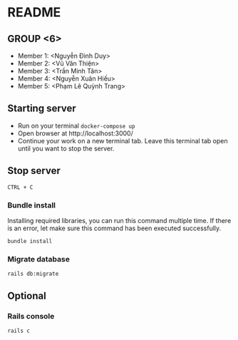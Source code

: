 # README

## GROUP <6>

- Member 1: <Nguyễn Đình Duy>
- Member 2: <Vũ Văn Thiện>
- Member 3: <Trần Minh Tân>
- Member 4: <Nguyễn Xuân Hiếu>
- Member 5: <Phạm Lê Quỳnh Trang>

## Starting server

- Run on your terminal `docker-compose up`
- Open browser at http://localhost:3000/
- Continue your work on a new terminal tab. Leave this terminal tab open until you want to stop the server.

## Stop server

`CTRL + C`

### Bundle install
Installing required libraries, you can run this command multiple time. If there is an error, let make sure this command has been executed successfully.

`bundle install`

### Migrate database

`rails db:migrate`

## Optional

### Rails console

`rails c`
